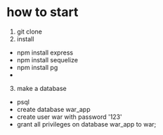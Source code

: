 # how to start
1. git clone
2. install
-   npm install express
-   npm install sequelize
-   npm install pg
-
3. make a database
-   psql
-   create database war_app
-   create user war with password '123'
-   grant all privileges on database war_app to war;
